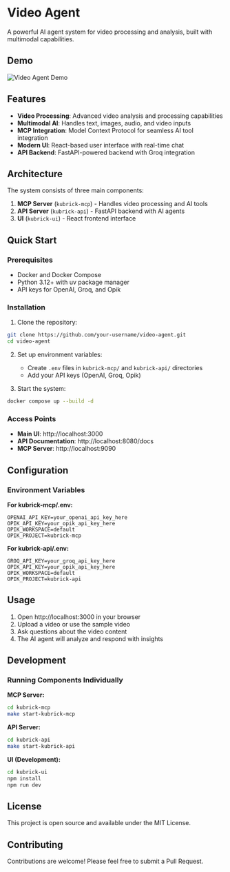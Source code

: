# Video Agent

A powerful AI agent system for video processing and analysis, built with multimodal capabilities.

## Demo

![Video Agent Demo](https://youtu.be/Tf463Nc4D-I)


## Features

- **Video Processing**: Advanced video analysis and processing capabilities
- **Multimodal AI**: Handles text, images, audio, and video inputs
- **MCP Integration**: Model Context Protocol for seamless AI tool integration
- **Modern UI**: React-based user interface with real-time chat
- **API Backend**: FastAPI-powered backend with Groq integration

## Architecture

The system consists of three main components:

1. **MCP Server** (`kubrick-mcp`) - Handles video processing and AI tools
2. **API Server** (`kubrick-api`) - FastAPI backend with AI agents
3. **UI** (`kubrick-ui`) - React frontend interface

## Quick Start

### Prerequisites

- Docker and Docker Compose
- Python 3.12+ with uv package manager
- API keys for OpenAI, Groq, and Opik

### Installation

1. Clone the repository:
```bash
git clone https://github.com/your-username/video-agent.git
cd video-agent
```

2. Set up environment variables:
   - Create `.env` files in `kubrick-mcp/` and `kubrick-api/` directories
   - Add your API keys (OpenAI, Groq, Opik)

3. Start the system:
```bash
docker compose up --build -d
```

### Access Points

- **Main UI**: http://localhost:3000
- **API Documentation**: http://localhost:8080/docs
- **MCP Server**: http://localhost:9090

## Configuration

### Environment Variables

**For kubrick-mcp/.env:**
```env
OPENAI_API_KEY=your_openai_api_key_here
OPIK_API_KEY=your_opik_api_key_here
OPIK_WORKSPACE=default
OPIK_PROJECT=kubrick-mcp
```

**For kubrick-api/.env:**
```env
GROQ_API_KEY=your_groq_api_key_here
OPIK_API_KEY=your_opik_api_key_here
OPIK_WORKSPACE=default
OPIK_PROJECT=kubrick-api
```

## Usage

1. Open http://localhost:3000 in your browser
2. Upload a video or use the sample video
3. Ask questions about the video content
4. The AI agent will analyze and respond with insights

## Development

### Running Components Individually

**MCP Server:**
```bash
cd kubrick-mcp
make start-kubrick-mcp
```

**API Server:**
```bash
cd kubrick-api
make start-kubrick-api
```

**UI (Development):**
```bash
cd kubrick-ui
npm install
npm run dev
```

## License

This project is open source and available under the MIT License.

## Contributing

Contributions are welcome! Please feel free to submit a Pull Request.
